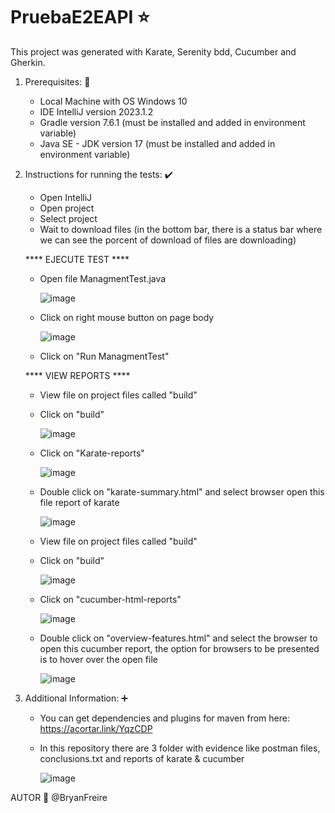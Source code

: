 # PruebaE2EAPI ⭐
This project was generated with Karate, Serenity bdd, Cucumber and Gherkin.

1. Prerequisites: 📃
   -  Local Machine with OS Windows 10
   -  IDE IntelliJ version 2023.1.2
   -  Gradle version 7.6.1 (must be installed and added in environment variable)
   -  Java SE - JDK version 17 (must be installed and  added in environment variable)

3. Instructions for running the tests: ✔️
   - Open IntelliJ
   - Open project
   - Select project
   - Wait to download files (in the bottom bar, there is a status bar where we can see the porcent of download of files are downloading)
   
   **** EJECUTE TEST ****

   - Open file ManagmentTest.java
  
     ![image](https://github.com/bryanalexfreire/PruebaE2EAPIS/assets/30132840/b550b3d5-7656-4b55-bdea-cca7009e005a)

   - Click on right mouse button on page body

     ![image](https://github.com/bryanalexfreire/PruebaE2EAPIS/assets/30132840/51628795-6a4f-4a05-a8eb-dd2731173486)

     
   - Click on "Run ManagmentTest"
   
   **** VIEW REPORTS ****
   
   - View file on project files called "build"
   - Click on "build"

     ![image](https://github.com/bryanalexfreire/PruebaE2EAPIS/assets/30132840/955254f4-e771-48f0-9883-6b3b21777002)

     
   - Click on "Karate-reports"

     ![image](https://github.com/bryanalexfreire/PruebaE2EAPIS/assets/30132840/5ff088bb-3f33-442e-818c-efdad22988f7)

   - Double click on "karate-summary.html" and select browser open this file report of karate

     ![image](https://github.com/bryanalexfreire/PruebaE2EAPIS/assets/30132840/4cd2eb56-7de5-463a-aab0-b551c1c583ae)


   - View file on project files called "build"
   - Click on "build"
  
     ![image](https://github.com/bryanalexfreire/PruebaE2EAPIS/assets/30132840/955254f4-e771-48f0-9883-6b3b21777002)

   - Click on "cucumber-html-reports"
  
     ![image](https://github.com/bryanalexfreire/PruebaE2EAPIS/assets/30132840/362f64a3-a1d8-494d-8fcf-e0f51eb9bfe6)


   - Double click on "overview-features.html" and select the browser to open this cucumber report, the option for browsers to be presented is to hover over the open file

  
     ![image](https://github.com/bryanalexfreire/PruebaE2EAPIS/assets/30132840/2c45b3f5-c592-4a21-8570-ee6706b45de9)



5. Additional Information: ➕
   - You can get dependencies and plugins for maven from here: https://acortar.link/YqzCDP
   - In this repository there are 3 folder with evidence like postman files, conclusions.txt and reports of karate & cucumber

     ![image](https://github.com/bryanalexfreire/PruebaE2EAPIS/assets/30132840/5169ef5e-2944-4e84-891b-c3090eda61d1)


AUTOR 📍
@BryanFreire
